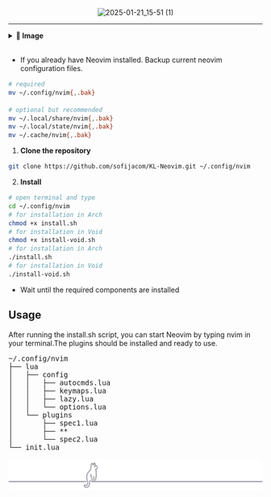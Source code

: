 <div align="center">
 
![2025-01-21_15-51 (1)](https://github.com/user-attachments/assets/b5df44ed-9b06-4189-b62c-169b0ac161c2)

</div>

<hr>

<details>
<summary><b>🦋 Image</b></summary>

<br>

<div align="center">

![2025-01-21_15-48](https://github.com/user-attachments/assets/f03255fb-4f59-474b-a79d-a9010733db50)

</div>

<div align="center">
 
[![Grind Compliant](https://github.com/user-attachments/assets/185ae8f9-46d5-49cf-9696-8de1cd5601c0)

</div>

<div align="center">
 
![2025-01-05_15-52](https://github.com/user-attachments/assets/7077a408-5250-464d-abe3-24143a69401e)

</div>

<div align="center">

![2025-01-22_03-10](https://github.com/user-attachments/assets/b1951af2-f451-424b-850d-7f1e70c1c10e)

</div>

 <div align="center">
  
![2025-01-18_19-08](https://github.com/user-attachments/assets/138cbb6f-c72b-4461-a9ff-bcb960d4e7a2)
</div>

<div align="center">
 
![2025-01-21_14-46](https://github.com/user-attachments/assets/0b24d56d-f7dc-4967-80be-e83ede90f6bc)
 
</div>

<div align="center">
 
![2025-01-19_15-01](https://github.com/user-attachments/assets/b383ac07-3568-4cc8-8fbb-ec223e20dece)

</div>

<div align="center">
 
![2025-01-21_14-43](https://github.com/user-attachments/assets/d9c145af-2134-44d6-8c4f-c3fac24871fc)

</div>

<div align="center">
 
![2025-01-21_00-01](https://github.com/user-attachments/assets/bf48a821-e31d-4c90-8fa2-3bbae536e1c7)

</div>

<div align="center">

![2025-01-19_16-14](https://github.com/user-attachments/assets/599db183-61c9-4de7-9869-26c8a3754055)

</div>

<div align="center">
 
![2025-01-19_16-12](https://github.com/user-attachments/assets/44cdd3c2-302b-4afc-a782-68a3c2acf67c)

</div>

<div align="center">

![2025-01-20_20-55](https://github.com/user-attachments/assets/581918f1-08f2-44cc-9b2b-677c9b729ed8)

</div>
</details>

<br>

- If you already have Neovim installed. Backup current neovim configuration files.

```sh
# required
mv ~/.config/nvim{,.bak}

# optional but recommended
mv ~/.local/share/nvim{,.bak}
mv ~/.local/state/nvim{,.bak}
mv ~/.cache/nvim{,.bak}
```

1. **Clone the repository**

```sh
git clone https://github.com/sofijacom/KL-Neovim.git ~/.config/nvim
```

2. **Install**
```bash
# open terminal and type
cd ~/.config/nvim
# for installation in Arch
chmod +x install.sh
# for installation in Void         
chmod +x install-void.sh      
# for installation in Arch 
./install.sh
# for installation in Void 
./install-void.sh   
```
   
- Wait until the required components are installed

## Usage
After running the install.sh script, you can start Neovim by typing nvim in your terminal.The plugins should be installed and ready to use.

<pre>
~/.config/nvim
├── lua
│   ├── config
│   │   ├── autocmds.lua
│   │   ├── keymaps.lua
│   │   ├── lazy.lua
│   │   └── options.lua
│   └── plugins
│       ├── spec1.lua
│       ├── **
│       └── spec2.lua
└── init.lua
</pre>

<p align="center">	
  <img src="https://github.com/sofijacom/sofijacom/blob/49e18fe1d7c2223884efd95af9370dcb84697427/icons_line/gray0_ctp_on_line.svg?sanitize=true" />
</p>

